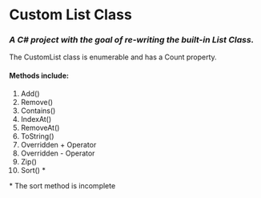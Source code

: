 <h1>Custom List Class</h1>
<h3><em>A C# project with the goal of re-writing the built-in List Class.</em></h3>
<p>The CustomList class is enumerable and has a Count property.</p>
<h4>Methods include:</h4>
<ol>
<li>Add()</li>
<li>Remove()</li>
<li>Contains()</li>
<li>IndexAt()</li>
<li>RemoveAt()</li>
<li>ToString()</li>
<li>Overridden + Operator</li>
<li>Overridden - Operator</li>
<li>Zip()</li>
<li>Sort() *</li>
</ol>
<p>* The sort method is incomplete</p>